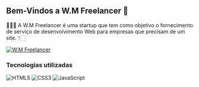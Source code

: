## Bem-Vindos a W.M Freelancer 👋

🧑🏽‍💻 A W.M Freelancer é uma startup que tem como objetivo o fornecimento de serviço de desenvolvimento Web para empresas que precisam de um site. 👇🏻

[![W.M Freelancer](https://img.shields.io/badge/W.MFreelancer-FF5722?style=for-the-badge&logo=blogger&logoColor=white)](https://wm-freelancer.vercel.app/)

### Tecnologias utilizadas

![HTML5](https://img.shields.io/badge/HTML5-E34F26?style=for-the-badge&logo=html5&logoColor=white)
![CSS3](https://img.shields.io/badge/CSS3-1572B6?style=for-the-badge&logo=css3&logoColor=white)
![JavaScript](https://img.shields.io/badge/JavaScript-F7DF1E?style=for-the-badge&logo=javascript&logoColor=black)
